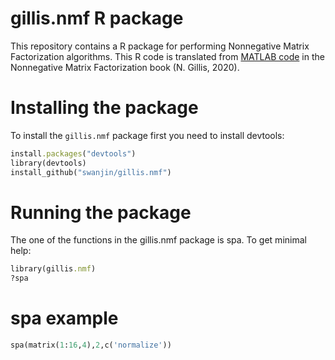 # gillis.nmf R package
This repository contains a R package for performing Nonnegative Matrix Factorization algorithms. 
This R code is translated from [MATLAB code](https://gitlab.com/ngillis/nmfbook/-/blob/master/algorithms/separable%20NMF/SPA/SPA.m) in the Nonnegative Matrix Factorization book (N. Gillis, 2020).

# Installing the package
To install the `gillis.nmf` package first you need to install devtools:

```ruby
install.packages("devtools")
library(devtools)
install_github("swanjin/gillis.nmf")
```

# Running the package

The one of the functions in the gillis.nmf package is spa. To get minimal help:

```ruby
library(gillis.nmf)
?spa
```

# spa example

```ruby
spa(matrix(1:16,4),2,c('normalize'))
```
